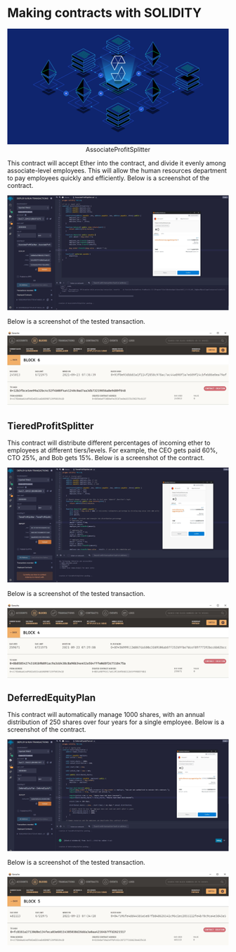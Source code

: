 # Making contracts with SOLIDITY

  <p align="center">
   	<img src="https://github.com/TribThapa/MyFinTechHomework/blob/main/Week20_20092021/Assignment/Images/SOL_ETH.png" width="700>
  </p>

## AssociateProfitSplitter 

This contract will accept Ether into the contract, and divide it evenly among associate-level employees. This will allow the human resources department to pay employees quickly and efficiently. Below is a screenshot of the contract.

![AssociateProfitSplitter](Images/AssociateProfitSplitter_PreConfirm.JPG)

Below is a screenshot of the tested transaction.

![AssociateProfitSplitter](Images/AssociateProfitSplitter_Ganache.JPG)

## TieredProfitSplitter
This contract will distribute different percentages of incoming ether to employees at different tiers/levels. For example, the CEO gets paid 60%, CTO 25%, and Bob gets 15%. Below is a screenshot of the contract.

![TieredProfitSplitter](Images/TieredProfitSplitter_PreConfirm.JPG)

Below is a screenshot of the tested transaction.

![TieredProfitSplitter](Images/TieredProfitSplitter_Ganache.JPG)

## DeferredEquityPlan
This contract will automatically manage 1000 shares, with an annual distribution of 250 shares over four years for a single employee. Below is a screenshot of the contract.

![DeferredEquityPlan](Images/DeferredEquityPlan_PreConfirm.JPG)

Below is a screenshot of the tested transaction.

![DeferredEquityPlan](Images/DeferredEquityPlan_Ganache.JPG)
